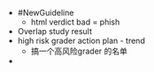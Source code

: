 - #NewGuideline
	- html verdict bad = phish
- Overlap study result
- high risk grader action plan - trend
	- 搞一个高风险grader 的名单
-